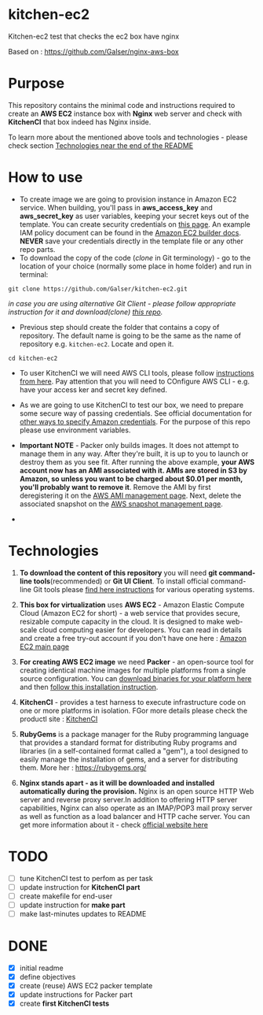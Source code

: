 # kitchen-ec2
Kitchen-ec2 test that checks the ec2 box have nginx

Based on : https://github.com/Galser/nginx-aws-box


# Purpose
This repository contains the minimal code and instructions required to create an **AWS EC2** instance box with **Nginx** web server and check with **KitchenCI** that box indeed has Nginx inside.

To learn more about the mentioned above tools and technologies -  please check section [Technologies near the end of the README](#technologies)


# How to use

- To create image we are going to provision instance in Amazon EC2 service. When building, you'll pass in **aws_access_key** and **aws_secret_key** as user variables, keeping your secret keys out of the template. You can create security credentials on [this page](https://console.aws.amazon.com/iam/home?#security_credential). An example IAM policy document can be found in the [Amazon EC2 builder docs](https://www.packer.io/docs/builders/amazon.html). **NEVER** save your credentials directly in the template file or any other repo parts.
- To download the copy of the code (*clone* in Git terminology) - go to the location of your choice (normally some place in home folder) and run in terminal:
 ```
 git clone https://github.com/Galser/kitchen-ec2.git
 ```
 *in case you are using alternative Git Client - please follow appropriate instruction for it and download(*clone*) [this repo](https://github.com/Galser/kitchen-ec2.git).*

- Previous step should create the folder that contains a copy of repository. The default name is going to be the same as the name of repository e.g. `kitchen-ec2`. Locate and open it.
 ```
 cd kitchen-ec2
 ```
- To user KitchenCI we will need AWS CLI tools, please follow [instructions from here](https://docs.aws.amazon.com/cli/latest/userguide/cli-chap-install.html). Pay attention that you will need to COnfigure AWS CLI - e.g. have your access ker and secret key defined.

- As we are going to use KitchenCI to test our box, we need to prepare some secure way of passing credentials. See official documentation for [other ways to specify Amazon credentials](https://www.packer.io/docs/builders/amazon.html#specifying-amazon-credentials). For the purpose of this repo please use environment variables.  


- **Important NOTE** - Packer only builds images. It does not attempt to manage them in any way. After they're built, it is up to you to launch or destroy them as you see fit. After running the above example, **your AWS account now has an AMI associated with it. AMIs are stored in S3 by Amazon, so unless you want to be charged about $0.01 per month, you'll probably want to remove it**. Remove the AMI by first deregistering it on the [AWS AMI management page](https://console.aws.amazon.com/ec2/home?region=us-east-1#s=Images). Next, delete the associated snapshot on the [AWS snapshot management page](https://console.aws.amazon.com/ec2/home?region=us-east-1#s=Snapshots).

- 


# Technologies

1. **To download the content of this repository** you will need **git command-line tools**(recommended) or **Git UI Client**. To install official command-line Git tools please [find here instructions](https://git-scm.com/book/en/v2/Getting-Started-Installing-Git) for various operating systems. 
2. **This box for virtualization** uses **AWS EC2** - Amazon Elastic Compute Cloud (Amazon EC2 for short) - a web service that provides secure, resizable compute capacity in the cloud. It is designed to make web-scale cloud computing easier for developers. You can read in details and create a free try-out account if you don't have one here :  [Amazon EC2 main page](https://aws.amazon.com/ec2/) 
3. **For creating AWS EC2 image** we need **Packer** - an open-source tool for creating identical machine images for multiple platforms from a single source configuration.  You can [download binaries for your platform here](https://www.packer.io/downloads.html)  and then [follow this installation instruction](https://www.packer.io/intro/getting-started/install.html#precompiled-binaries).  
4. **KitchenCI** - provides a test harness to execute infrastructure code on one or more platforms in isolation. FGor more details please check the productl site : [KitchenCI](https://kitchen.ci/)
5. **RubyGems** is a package manager for the Ruby programming language that provides a standard format for distributing Ruby programs and libraries (in a self-contained format called a "gem"), a tool designed to easily manage the installation of gems, and a server for distributing them. More her : https://rubygems.org/

6. **Nginx stands apart - as it will be downloaded and installed automatically during the provision.** Nginx is an open source HTTP Web server and reverse proxy server.In addition to offering HTTP server capabilities, Nginx can also operate as an IMAP/POP3 mail proxy server as well as function as a load balancer and HTTP cache server. You can get more information about it  - check [official website here](https://www.nginx.com)  

# TODO
- [ ] tune KitchenCI test to perfom as per task
- [ ] update instruction for **KitchenCI part**
- [ ] create makefile for end-user
- [ ] update instruction for **make part**
- [ ] make last-minutes updates to README

# DONE

- [x] initial readme
- [x] define objectives
- [x] create (reuse) AWS EC2 packer template
- [x] update instructions for Packer part
- [x] create **first KitchenCI tests**
